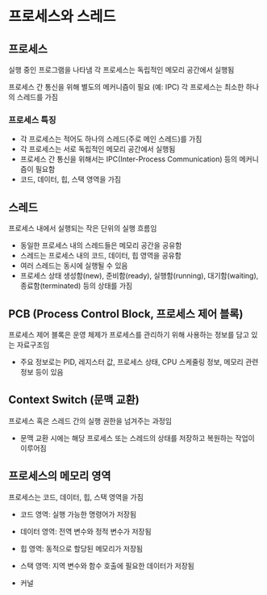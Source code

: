 # 프로세스와 스레드

## 프로세스
실행 중인 프로그램을 나타냄
각 프로세스는 독립적인 메모리 공간에서 실행됨

프로세스 간 통신을 위해 별도의 메커니즘이 필요 (예: IPC)
각 프로세스는 최소한 하나의 스레드를 가짐

### 프로세스 특징
- 각 프로세스는 적어도 하나의 스레드(주로 메인 스레드)를 가짐
- 각 프로세스는 서로 독립적인 메모리 공간에서 실행됨
- 프로세스 간 통신을 위해서는 IPC(Inter-Process Communication) 등의 메커니즘이 필요함
- 코드, 데이터, 힙, 스택 영역을 가짐


## 스레드
프로세스 내에서 실행되는 작은 단위의 실행 흐름임

- 동일한 프로세스 내의 스레드들은 메모리 공간을 공유함
- 스레드는 프로세스 내의 코드, 데이터, 힙 영역을 공유함
- 여러 스레드는 동시에 실행될 수 있음
- 프로세스 상태
생성함(new), 준비함(ready), 실행함(running), 대기함(waiting), 종료함(terminated) 등의 상태를 가짐

## PCB (Process Control Block, 프로세스 제어 블록)
프로세스 제어 블록은 운영 체제가 프로세스를 관리하기 위해 사용하는 정보를 담고 있는 자료구조임
- 주요 정보로는 PID, 레지스터 값, 프로세스 상태, CPU 스케줄링 정보, 메모리 관련 정보 등이 있음

## Context Switch (문맥 교환)
프로세스 혹은 스레드 간의 실행 권한을 넘겨주는 과정임
- 문맥 교환 시에는 해당 프로세스 또는 스레드의 상태를 저장하고 복원하는 작업이 이루어짐

## 프로세스의 메모리 영역
프로세스는 코드, 데이터, 힙, 스택 영역을 가짐

- 코드 영역: 실행 가능한 명령어가 저장됨
- 데이터 영역: 전역 변수와 정적 변수가 저장됨
- 힙 영역: 동적으로 할당된 메모리가 저장됨
- 스택 영역: 지역 변수와 함수 호출에 필요한 데이터가 저장됨

- 커널